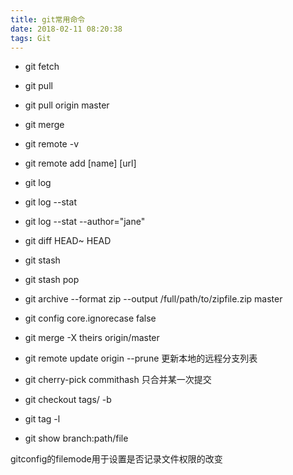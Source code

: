 ```yaml
---
title: git常用命令
date: 2018-02-11 08:20:38
tags: Git
---
```


+ git fetch
+ git pull
+ git pull origin master

+ git merge

+ git remote -v
+ git remote add [name] [url]

+ git log
+ git log --stat
+ git log --stat --author="jane"
+ git diff HEAD~ HEAD

+ git stash
+ git stash pop

+ git archive --format zip --output /full/path/to/zipfile.zip master
+ git config core.ignorecase false
+ git merge -X theirs origin/master
+ git remote update origin  --prune 更新本地的远程分支列表
+ git cherry-pick  commithash  只合并某一次提交


+ git checkout tags/<tag-name> -b <branch-name>
+ git tag -l

+ git show branch:path/file

gitconfig的filemode用于设置是否记录文件权限的改变

